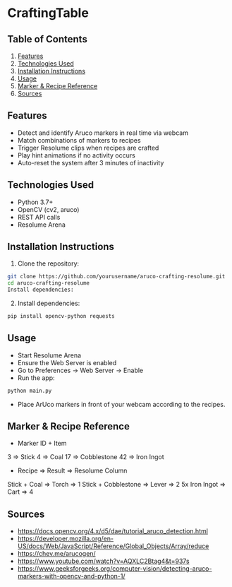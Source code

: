 # CraftingTable


## Table of Contents
1. [Features](#features)
2. [Technologies Used](#technologies-used)
3. [Installation Instructions](#installation-instructions)
4. [Usage](#usage)
5. [Marker & Recipe Reference](marker-&-recipe-reference)
6. [Sources](#sources)

## Features

- Detect and identify Aruco markers in real time via webcam
- Match combinations of markers to recipes
- Trigger Resolume clips when recipes are crafted
- Play hint animations if no activity occurs
- Auto-reset the system after 3 minutes of inactivity


## Technologies Used

- Python 3.7+
- OpenCV (cv2, aruco)
- REST API calls
- Resolume Arena 

## Installation Instructions

1. Clone the repository:
```bash
git clone https://github.com/yourusername/aruco-crafting-resolume.git
cd aruco-crafting-resolume
Install dependencies:
```
2. Install dependencies:
```bash
pip install opencv-python requests
```

## Usage

- Start Resolume Arena
- Ensure the Web Server is enabled
- Go to Preferences → Web Server → Enable
- Run the app:
```bash
python main.py
```
- Place ArUco markers in front of your webcam according to the recipes.


## Marker & Recipe Reference

- Marker ID + Item

3 => Stick
4 => Coal
17 => Cobblestone
42 => Iron Ingot

- Recipe => Result => Resolume Column

Stick + Coal => Torch => 1
Stick + Cobblestone => Lever => 2
5x Iron Ingot => Cart => 4



## Sources

- https://docs.opencv.org/4.x/d5/dae/tutorial_aruco_detection.html
- https://developer.mozilla.org/en-US/docs/Web/JavaScript/Reference/Global_Objects/Array/reduce
- https://chev.me/arucogen/
- https://www.youtube.com/watch?v=AQXLC2Btag4&t=937s
- https://www.geeksforgeeks.org/computer-vision/detecting-aruco-markers-with-opencv-and-python-1/ 

